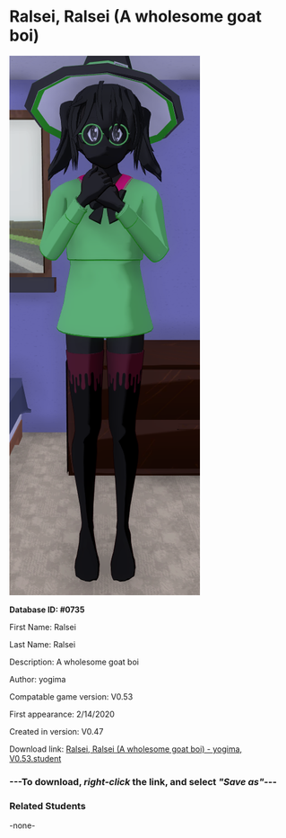 # Ralsei, Ralsei (A wholesome goat boi)

<img src="../../Files/Images/Ralsei, Ralsei (A wholesome goat boi).png" title="Ralsei, Ralsei (A wholesome goat boi) - yogima, V0.53">

**Database ID: #0735**

First Name: Ralsei

Last Name: Ralsei

Description: A wholesome goat boi

Author: yogima

Compatable game version: V0.53

First appearance: 2/14/2020

Created in version: V0.47

Download link: <a href="https://raw.githubusercontent.com/Arbiter1223/Daigaku-Gurashi-Custom-Students/master/Files/Student%20Files/Ralsei%2C%20Ralsei%20(A%20wholesome%20goat%20boi)%20-%20yogima%2C%20V0.53.student">Ralsei, Ralsei (A wholesome goat boi) - yogima, V0.53.student</a>

### ---**To download, _right-click_ the link, and select _"Save as"_**---

### Related Students

-none-

